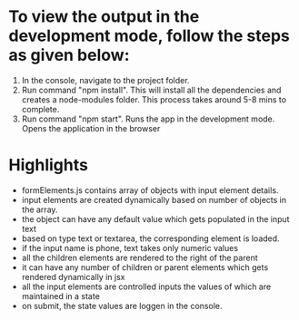 # To view the output in the development mode, follow the steps as given below:
1) In the console, navigate to the project folder.
2) Run command "npm install". This will install all the dependencies and creates a node-modules folder.
   This process takes around 5-8 mins to complete.
3) Run command "npm start". Runs the app in the development mode.
   Opens the application in the browser

# Highlights
- formElements.js contains array of objects with input element details. 
- input elements are created dynamically based on number of objects in the array. 
- the object can have any default value which gets populated in the input text
- based on type text or textarea,  the corresponding element is loaded. 
- if the input name is phone, text takes only numeric values
- all the children elements are rendered to the right of the parent 
- it can have any number of children or parent elements which gets rendered dynamically in jsx
- all the input elements are controlled inputs the values of which are maintained in a state
- on submit, the state values are loggen in the console.   